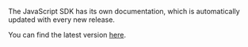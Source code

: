 The JavaScript SDK has its own documentation, which is automatically updated with every new release.

You can find the latest version [here](https://aeternity-js-sdk.readthedocs.io/en/latest).